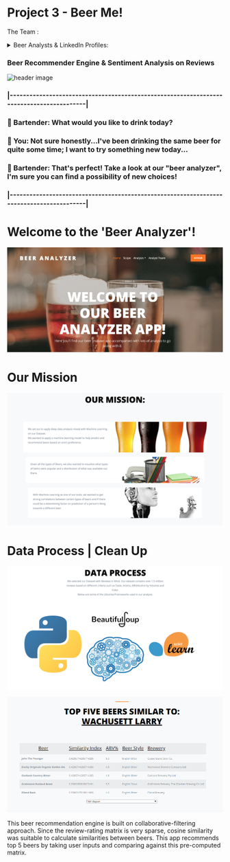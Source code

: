 # Project 3 - Beer Me!

The Team : <details>
           <summary>Beer Analysts & LinkedIn Profiles: </summary>
           <p> </p>
           <p> :large_orange_diamond: [Christine Mazur](https://www.linkedin.com/in/christine-mazur-4b897425/) - IT Project Manager</p>
           <p> :large_orange_diamond: [Elie Hakim](https://www.linkedin.com/in/hakime1/) - Data Analyst </p>
           <p> :large_orange_diamond: [Jean Pino](https://www.linkedin.com/in/jeancpino/) - Data Analyst </p>
           <p> :large_orange_diamond: [Jonathan Rinko](https://www.linkedin.com/in/jonathan-rinko/) - Data Analyst</p>
           <p> :large_orange_diamond: [Miguel Patxot](https://www.linkedin.com/in/mpatxot/) - Data Analyst </p>
           <p> :large_orange_diamond: [Nida Hussain](https://www.linkedin.com/in/nida-hussain-0b009932/) - Software Partners Operations Specialist</p>
         </details>

### Beer Recommender Engine & Sentiment Analysis on Reviews 

![header image](https://anigamers.com/uploads/entries/Bartender2_20150404224430.jpg)

### |-----------------------------------------------------------------------------------------|
### :beer: Bartender: What would you like to drink today?
### :mushroom: You: Not sure honestly...I've been drinking the same beer for quite some time; I want to try something new today...
### :beer: Bartender: That's perfect! Take a look at our "beer analyzer", I'm sure you can find a possibility of new choices!
### |-----------------------------------------------------------------------------------------|

# Welcome to the 'Beer Analyzer'!
![header image](/beer/readme_images/welcome_page.png)

# Our Mission
![header image](/beer/readme_images/our_mission_.png)

# Data Process | Clean Up
![header image](/beer/readme_images/data_process.png)

![header image](/beer/readme_images/ml_engine.png)

This beer recommendation engine is built on collaborative-filtering approach. Since the review-rating matrix is very sparse, cosine similarity was suitable to calculate similarities between beers. This app recommends top 5 beers by taking user inputs and comparing against this pre-computed matrix.

